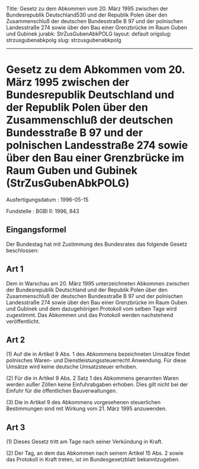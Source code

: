 Title: Gesetz zu dem Abkommen vom 20. März 1995 zwischen der Bundesrepublik Deutschland530
  und der Republik Polen über den Zusammenschluß der deutschen Bundesstraße B 97 und
  der polnischen Landesstraße 274 sowie über den Bau einer Grenzbrücke im Raum Guben
  und Gubinek
jurabk: StrZusGubenAbkPOLG
layout: default
origslug: strzusgubenabkpolg
slug: strzusgubenabkpolg

---

# Gesetz zu dem Abkommen vom 20. März 1995 zwischen der Bundesrepublik Deutschland und der Republik Polen über den Zusammenschluß der deutschen Bundesstraße B 97 und der polnischen Landesstraße 274 sowie über den Bau einer Grenzbrücke im Raum Guben und Gubinek (StrZusGubenAbkPOLG)

Ausfertigungsdatum
:   1996-05-15

Fundstelle
:   BGBl II: 1996, 843



## Eingangsformel

Der Bundestag hat mit Zustimmung des Bundesrates das folgende Gesetz
beschlossen:


## Art 1

Dem in Warschau am 20. März 1995 unterzeichneten Abkommen zwischen der
Bundesrepublik Deutschland und der Republik Polen über den
Zusammenschluß der deutschen Bundesstraße B 97 und der polnischen
Landesstraße 274 sowie über den Bau einer Grenzbrücke im Raum Guben
und Gubinek und dem dazugehörigen Protokoll vom selben Tage wird
zugestimmt. Das Abkommen und das Protokoll werden nachstehend
veröffentlicht.


## Art 2

(1) Auf die in Artikel 9 Abs. 1 des Abkommens bezeichneten Umsätze
findet polnisches Waren- und Dienstleistungssteuerrecht Anwendung. Für
diese Umsätze wird keine deutsche Umsatzsteuer erhoben.

(2) Für die in Artikel 9 Abs. 2 Satz 1 des Abkommens genannten Waren
werden außer Zöllen keine Einfuhrabgaben erhoben. Dies gilt nicht bei
der Einfuhr für die öffentlichen Bauverwaltungen.

(3) Die in Artikel 9 des Abkommens vorgesehenen steuerlichen
Bestimmungen sind mit Wirkung vom 21. März 1995 anzuwenden.


## Art 3

(1) Dieses Gesetz tritt am Tage nach seiner Verkündung in Kraft.

(2) Der Tag, an dem das Abkommen nach seinem Artikel 15 Abs. 2 sowie
das Protokoll in Kraft treten, ist im Bundesgesetzblatt
bekanntzugeben.

